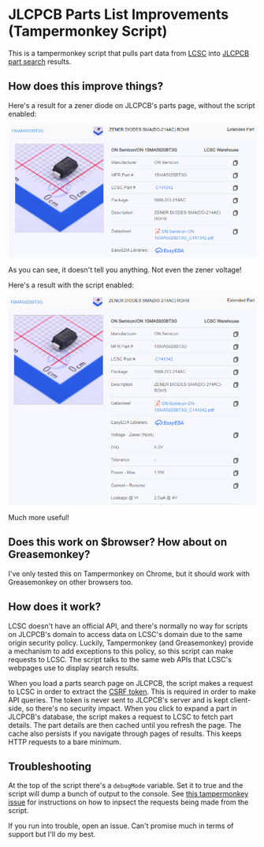 # JLCPCB Parts List Improvements (Tampermonkey Script)

This is a tampermonkey script that pulls part data from [LCSC](https://lcsc.com/) into [JLCPCB part search](https://jlcpcb.com/parts/) results.

## How does this improve things?

Here's a result for a zener diode on JLCPCB's parts page, without the script enabled:

![JLCPCB part - no script](jlcpcb_parts_no_script.png)

As you can see, it doesn't tell you anything. Not even the zener voltage!

Here's a result with the script enabled:

![JLCPCB part - with script](jlcpcb_parts_with_script.png)

Much more useful!

## Does this work on $browser? How about on Greasemonkey?

I've only tested this on Tampermonkey on Chrome, but it should work with Greasemonkey on other browsers too.

## How does it work?

LCSC doesn't have an official API, and there's normally no way for scripts on JLCPCB's domain to access data on LCSC's domain due to the same origin security policy. Luckily, Tampermonkey (and Greasemonkey) provide a mechanism to add exceptions to this policy, so this script can make requests to LCSC. The script talks to the same web APIs that LCSC's webpages use to display search results.

When you load a parts search page on JLCPCB, the script makes a request to LCSC in order to extract the [CSRF token](https://en.wikipedia.org/wiki/Cross-site_request_forgery). This is required in order to make API queries. The token is never sent to JLCPCB's server and is kept client-side, so there's no security impact. When you click to expand a part in JLCPCB's database, the script makes a request to LCSC to fetch part details. The part details are then cached until you refresh the page. The cache also persists if you navigate through pages of results. This keeps HTTP requests to a bare minimum.

## Troubleshooting

At the top of the script there's a `debugMode` variable. Set it to true and the script will dump a bunch of output to the console. See [this tampermonkey issue](https://github.com/Tampermonkey/tampermonkey/issues/561) for instructions on how to inpsect the requests being made from the script.

If you run into trouble, open an issue. Can't promise much in terms of support but I'll do my best.
